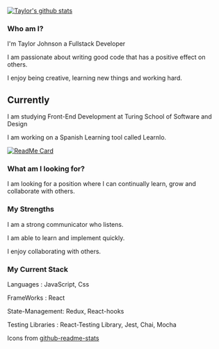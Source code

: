 <!--
**taylorjohnson141/taylorjohnson141** is a ✨ _special_ ✨ repository because its `README.md` (this file) appears on your GitHub profile.

Here are some ideas to get you started:

- 🔭 I’m currently working on ...
- 🌱 I’m currently learning ...
- 👯 I’m looking to collaborate on ...
- 🤔 I’m looking for help with ...
- 💬 Ask me about ...
- 📫 How to reach me: ...
- 😄 Pronouns: ...
- ⚡ Fun fact: ...
-->


[![Taylor's github stats](https://github-readme-stats.vercel.app/api?username=taylorjohnson141&show_icons=true&theme=dracula)](https://github.com/taylorjohnson141/github-readme-stats)

### Who am I? 

I'm Taylor Johnson a Fullstack Developer

I am passionate about writing good code that has a positive effect on others.

I enjoy being creative, learning new things and working hard.


## Currently 

I am studying Front-End Development at Turing School of Software and Design

I am working on a Spanish Learning tool called Learnlo.

[![ReadMe Card](https://github-readme-stats.vercel.app/api/pin/?username=taylorjohnson141&repo=learnlo)](https://github.com/taylorjohnson141/learnlo)


### What am I looking for?

I am looking for a position where I can continually learn, grow and collaborate with others.


### My Strengths

I am a strong communicator who listens. 

I am able to learn and implement quickly.

I enjoy collaborating with others.

### My Current Stack
Languages : JavaScript, Css

FrameWorks : React

State-Management: Redux, React-hooks

Testing Libraries : React-Testing Library, Jest, Chai, Mocha



Icons from [github-readme-stats](https://github.com/anuraghazra/github-readme-stats/commits?author=anuraghazra)
